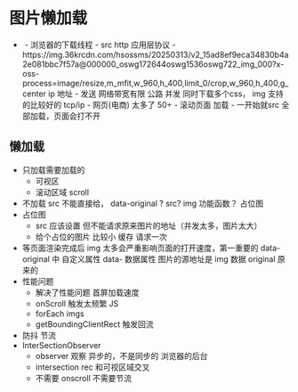 # 图片懒加载

- <img src="" />
  - 浏览器的下载线程
  - src http 应用层协议
  - https://img.36krcdn.com/hsossms/20250313/v2_15ad8ef9eca34830b4a2e081bbc7f57a@000000_oswg172644oswg1536oswg722_img_000?x-oss-process=image/resize,m_mfit,w_960,h_400,limit_0/crop,w_960,h_400,g_center
    ip 地址
  - 发送 网络带宽有限 公路
    并发 同时下载多个css， img 支持的比较好的 
    tcp/ip
  - 网页(电商) 太多了 50+
  - 滚动页面 加载
  - 一开始就src 全部加载，页面会打不开

## 懒加载

- 只加载需要加载的
  - 可视区
  - 滚动区域 scroll
- 不加载
  src 不能直接给， data-original ?
  src? img 功能函数？ 占位图
- 占位图
  - src 应该设置 但不能请求原来图片的地址（并发太多，图片太大）
  - 给个占位的图片 比较小
    缓存 请求一次
- 等页面渲染完成后
  img 太多会严重影响页面的打开速度，第一重要的
  data-original 中
  自定义属性 data- 数据属性
  图片的源地址是 img 数据
  original 原来的
- 性能问题
  - 解决了性能问题 首屏加载速度
  - onScroll 触发太频繁 JS
  - forEach imgs
  - getBoundingClientRect 触发回流
- 防抖 节流
- InterSectionObserver
  - observer 观察 异步的，不是同步的 浏览器的后台
  - intersection rec 和可视区域交叉
  - 不需要 onscroll 不需要节流
